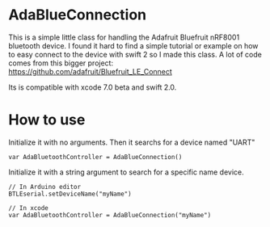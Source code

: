 # AdaBlueConnection
This is a simple little class for handling the Adafruit Bluefruit nRF8001 bluetooth device.
I found it hard to find a simple tutorial or example on how to easy connect to the device with swift 2 so I made
this class. A lot of code comes from this bigger project: https://github.com/adafruit/Bluefruit_LE_Connect

Its is compatible with xcode 7.0 beta and swift 2.0.

# How to use
Initialize it with no arguments. Then it searchs for a device named "UART" 
```
var AdaBluetoothController = AdaBlueConnection()

```
Initialize it with a string argument to search for a specific name device. 
 
```
// In Arduino editor
BTLEserial.setDeviceName("myName")

// In xcode
var AdaBluetoothController = AdaBlueConnection("myName")
```


